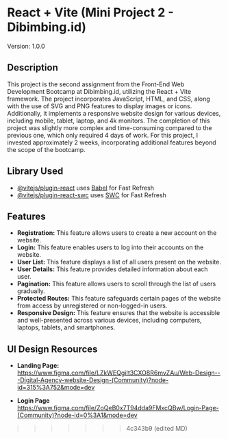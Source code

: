 # React + Vite (Mini Project 2 - Dibimbing.id)

Version: 1.0.0

## Description

This project is the second assignment from the Front-End Web Development Bootcamp at Dibimbing.id, utilizing the React + Vite framework. The project incorporates JavaScript, HTML, and CSS, along with the use of SVG and PNG features to display images or icons. Additionally, it implements a responsive website design for various devices, including mobile, tablet, laptop, and 4k monitors. The completion of this project was slightly more complex and time-consuming compared to the previous one, which only required 4 days of work. For this project, I invested approximately 2 weeks, incorporating additional features beyond the scope of the bootcamp.

## Library Used

- [@vitejs/plugin-react](https://github.com/vitejs/vite-plugin-react/blob/main/packages/plugin-react/README.md) uses [Babel](https://babeljs.io/) for Fast Refresh
- [@vitejs/plugin-react-swc](https://github.com/vitejs/vite-plugin-react-swc) uses [SWC](https://swc.rs/) for Fast Refresh

## Features

- **Registration:** This feature allows users to create a new account on the website.
- **Login:** This feature enables users to log into their accounts on the website.
- **User List:** This feature displays a list of all users present on the website.
- **User Details:** This feature provides detailed information about each user.
- **Pagination:** This feature allows users to scroll through the list of users gradually.
- **Protected Routes:** This feature safeguards certain pages of the website from access by unregistered or non-logged-in users.
- **Responsive Design:** This feature ensures that the website is accessible and well-presented across various devices, including computers, laptops, tablets, and smartphones.

## UI Design Resources

- **Landing Page:** https://www.figma.com/file/LZkWEQgiIt3CXO8R6mvZAu/Web-Design---Digital-Agency-website-Design-(Community)?node-id=315%3A752&mode=dev

- **Login Page** https://www.figma.com/file/ZoQeB0x7T94dda9FMxcQBw/Login-Page-(Community)?node-id=0%3A1&mode=dev
>>>>>>> 4c343b9 (edited MD)
